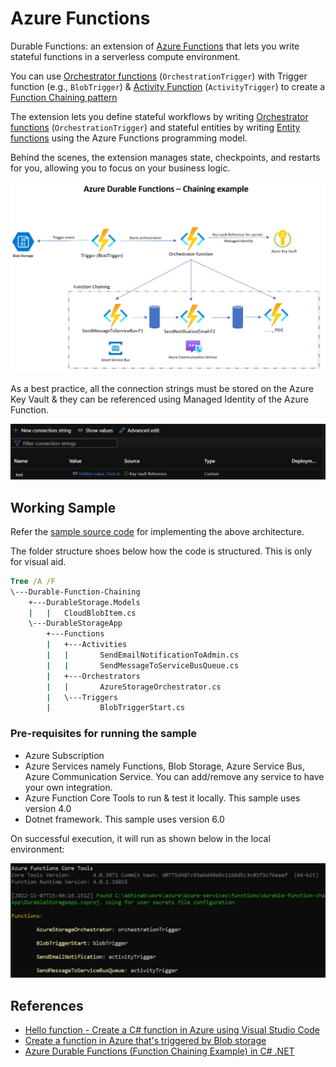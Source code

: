 # Azure Functions

Durable Functions: an extension of [Azure Functions](https://docs.microsoft.com/en-us/azure/azure-functions/functions-overview) that lets you write stateful functions in a serverless compute environment. 

You can use [Orchestrator functions](https://docs.microsoft.com/en-us/azure/azure-functions/durable/durable-functions-orchestrations) (`OrchestrationTrigger`) with Trigger function (e.g., `BlobTrigger`) & [Activity Function](https://learn.microsoft.com/en-us/azure/azure-functions/durable/durable-functions-types-features-overview#activity-functions) (`ActivityTrigger`) to create a [Function Chaining pattern](https://learn.microsoft.com/en-us/azure/azure-functions/durable/durable-functions-sequence?tabs=csharp)

The extension lets you define stateful workflows by writing [Orchestrator functions](https://docs.microsoft.com/en-us/azure/azure-functions/durable/durable-functions-orchestrations) (`OrchestrationTrigger`) and stateful entities by writing [Entity functions](https://docs.microsoft.com/en-us/azure/azure-functions/durable/durable-functions-entities) using the Azure Functions programming model. 

Behind the scenes, the extension manages state, checkpoints, and restarts for you, allowing you to focus on your business logic.

![alt txt](/images/durable-functions-chaining.jpg)

As a best practice, all the connection strings must be stored on the Azure Key Vault & they can be referenced using Managed Identity of the Azure Function.

![alt txt](/images/akv-reference.jpg)

## Working Sample

Refer the [sample source code](/src/durable-function-chaining/) for implementing the above architecture.

The folder structure shoes below how the code is structured. This is only for visual aid.

```cmd
Tree /A /F
\---Durable-Function-Chaining
    +---DurableStorage.Models
    |   |   CloudBlobItem.cs
    \---DurableStorageApp
        +---Functions
        |   +---Activities
        |   |       SendEmailNotificationToAdmin.cs
        |   |       SendMessageToServiceBusQueue.cs
        |   +---Orchestrators
        |   |       AzureStorageOrchestrator.cs
        |   \---Triggers
        |           BlobTriggerStart.cs
```

### Pre-requisites for running the sample
* Azure Subscription
* Azure Services namely Functions, Blob Storage, Azure Service Bus, Azure Communication Service. You can add/remove any service to have your own integration.
* Azure Function Core Tools to run & test it locally. This sample uses version 4.0
* Dotnet framework. This sample uses version 6.0

On successful execution, it will run as shown below in the local environment:

![alt txt](/images/local-executions.jpg)

## References
* [Hello function - Create a C# function in Azure using Visual Studio Code](https://learn.microsoft.com/en-us/azure/azure-functions/create-first-function-vs-code-csharp?tabs=in-process)
* [Create a function in Azure that's triggered by Blob storage](https://learn.microsoft.com/en-us/azure/azure-functions/functions-create-storage-blob-triggered-function)
* [Azure Durable Functions (Function Chaining Example) in C# .NET](https://github.com/jonahandersson/serverless-azure-durable-function-chaining-dotnet-template)